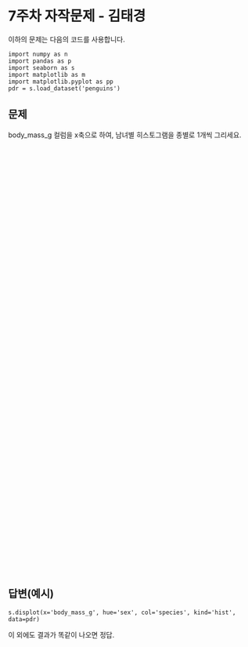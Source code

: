 7주차 자작문제 - 김태경
=============
이하의 문제는 다음의 코드를 사용합니다.

    import numpy as n
    import pandas as p
    import seaborn as s
    import matplotlib as m
    import matplotlib.pyplot as pp
    pdr = s.load_dataset('penguins')

문제
-------------
body_mass_g 컬럼을 x축으로 하여, 남녀별 히스토그램을 종별로 1개씩 그리세요.
<br/><br/>
<br/><br/>
<br/><br/>
<br/><br/>
<br/><br/>
<br/><br/>
<br/><br/>
<br/><br/>
<br/><br/>
<br/><br/>
<br/><br/>
<br/><br/>
<br/><br/>

<br/><br/>
<br/><br/>
<br/><br/>
<br/><br/>
<br/><br/>
<br/><br/>
<br/><br/>
<br/><br/>
<br/><br/>
<br/><br/>
<br/><br/>
<br/><br/>
<br/><br/>

답변(예시)
-------------

    s.displot(x='body_mass_g', hue='sex', col='species', kind='hist', data=pdr)

이 외에도 결과가 똑같이 나오면 정답.

